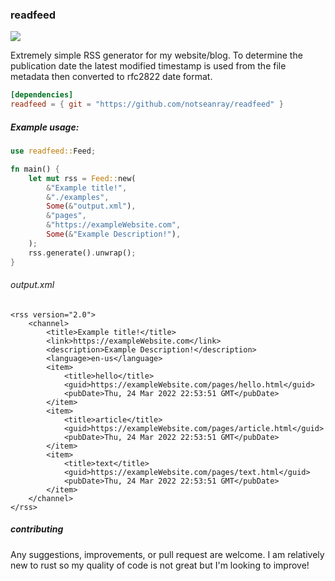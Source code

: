 ### readfeed
<a href="./LICENSE"><img src="https://img.shields.io/badge/license-MIT-blue.svg"></a>

Extremely simple RSS generator for my website/blog. To determine the publication date the latest modified timestamp is used from the file metadata then converted to rfc2822 date format.

```toml
[dependencies]
readfeed = { git = "https://github.com/notseanray/readfeed" } 

```

##### Example usage:
```rust
use readfeed::Feed;

fn main() {
    let mut rss = Feed::new(
        &"Example title!",
        &"./examples",
        Some(&"output.xml"),
        &"pages",
        &"https://exampleWebsite.com",
        Some(&"Example Description!"),
    );
    rss.generate().unwrap();
}
```
###### output.xml
```
<rss version="2.0">
    <channel>
        <title>Example title!</title>
        <link>https://exampleWebsite.com</link>
        <description>Example Description!</description>
        <language>en-us</language>
        <item>
            <title>hello</title>
            <guid>https://exampleWebsite.com/pages/hello.html</guid>
            <pubDate>Thu, 24 Mar 2022 22:53:51 GMT</pubDate>
        </item>
        <item>
            <title>article</title>
            <guid>https://exampleWebsite.com/pages/article.html</guid>
            <pubDate>Thu, 24 Mar 2022 22:53:51 GMT</pubDate>
        </item>
        <item>
            <title>text</title>
            <guid>https://exampleWebsite.com/pages/text.html</guid>
            <pubDate>Thu, 24 Mar 2022 22:53:51 GMT</pubDate>
        </item>
    </channel>
</rss>
```

##### contributing
Any suggestions, improvements, or pull request are welcome. I am relatively new to rust so my quality of code is not great but I'm looking to improve!
